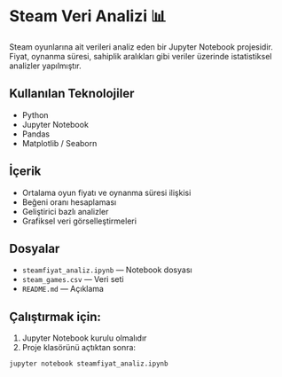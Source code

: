 # Steam Veri Analizi 📊

Steam oyunlarına ait verileri analiz eden bir Jupyter Notebook projesidir.  
Fiyat, oynanma süresi, sahiplik aralıkları gibi veriler üzerinde istatistiksel analizler yapılmıştır.

## Kullanılan Teknolojiler
- Python
- Jupyter Notebook
- Pandas
- Matplotlib / Seaborn

##  İçerik
- Ortalama oyun fiyatı ve oynanma süresi ilişkisi
- Beğeni oranı hesaplaması
- Geliştirici bazlı analizler
- Grafiksel veri görselleştirmeleri

## Dosyalar
- `steamfiyat_analiz.ipynb` — Notebook dosyası  
- `steam_games.csv` — Veri seti  
- `README.md` — Açıklama

## Çalıştırmak için:
1. Jupyter Notebook kurulu olmalıdır  
2. Proje klasörünü açtıktan sonra:

```bash
jupyter notebook steamfiyat_analiz.ipynb
